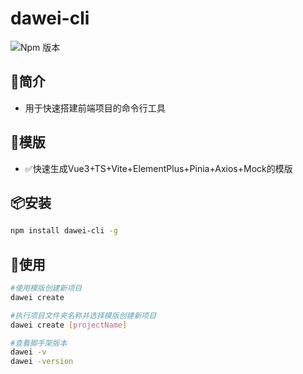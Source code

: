 # dawei-cli
![Npm 版本](https://img.shields.io/badge/dawei-cli_v0.0.1-green)
## 📖简介
- 用于快速搭建前端项目的命令行工具

## 📕模版
- ✅快速生成Vue3+TS+Vite+ElementPlus+Pinia+Axios+Mock的模版

## 📦安装
``` bash
npm install dawei-cli -g
```

## 💯使用
``` bash
#使用模版创建新项目
dawei create

#执行项目文件夹名称并选择模版创建新项目
dawei create [projectName]

#查看脚手架版本
dawei -v
dawei -version
```